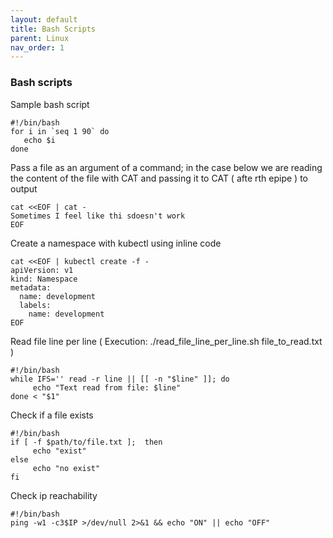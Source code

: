 ```yaml
---
layout: default
title: Bash Scripts
parent: Linux
nav_order: 1
---
```

### Bash scripts

Sample bash script   
```
#!/bin/bash 
for i in `seq 1 90` do      
   echo $i 
done
```

Pass a file as an argument of a command; in the case below we are reading the content of the file with CAT and passing it to CAT ( afte rth epipe ) to output      
```
cat <<EOF | cat -
Sometimes I feel like thi sdoesn't work
EOF
```   
Create a namespace with kubectl using inline code   
```
cat <<EOF | kubectl create -f -
apiVersion: v1
kind: Namespace
metadata:
  name: development
  labels:
    name: development
EOF
```   

Read file line per line ( Execution: ./read_file_line_per_line.sh file_to_read.txt )   
```
#!/bin/bash
while IFS='' read -r line || [[ -n "$line" ]]; do
     echo "Text read from file: $line"
done < "$1"
```   
Check if a file exists    
```
#!/bin/bash
if [ -f $path/to/file.txt ];  then 
     echo "exist"
else 
     echo "no exist"
fi
```    
Check ip reachability
```
#!/bin/bash 
ping -w1 -c3$IP >/dev/null 2>&1 && echo "ON" || echo "OFF"
```






